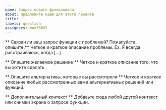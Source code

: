 ```yaml
---
name: Запрос нового функционала
about: Предложите идею для этого проекта
title: ''
labels: question
assignees: max36895
---
```


** Связан ли ваш запрос функции с проблемой? Пожалуйста, опишите.**
Четкое и краткое описание проблемы. Ex. Я всегда расстраиваюсь, когда [...]

** Опишите желаемое решение **
Четкое и краткое описание того, что вы хотите сделать.

** Опишите альтернативы, которые вы рассмотрели **
Четкое и краткое описание любых рассмотренных вами альтернативных решений или функций.

** Дополнительный контекст **
Добавьте сюда любой другой контекст или снимки экрана о запросе функции.

